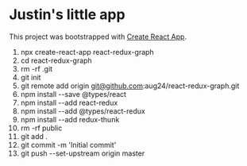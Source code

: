 # Justin's little app

This project was bootstrapped with [Create React App](https://github.com/facebook/create-react-app).

  1. npx create-react-app react-redux-graph
  1. cd react-redux-graph
  1. rm -rf .git
  1. git init
  1. git remote add origin git@github.com:aug24/react-redux-graph.git
  1. npm install --save @types/react
  1. npm install --add react-redux
  1. npm install --add @types/react-redux
  1. npm install --add redux-thunk
  1. rm -rf public
  1. git add .
  1. git commit -m 'Initial commit'
  1. git push --set-upstream origin master

